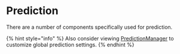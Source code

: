 # Prediction

There are a number of components specifically used for prediction.

{% hint style="info" %}
Also consider viewing [PredictionManager](../managers/predictionmanager.md) to customize global prediction settings.
{% endhint %}
